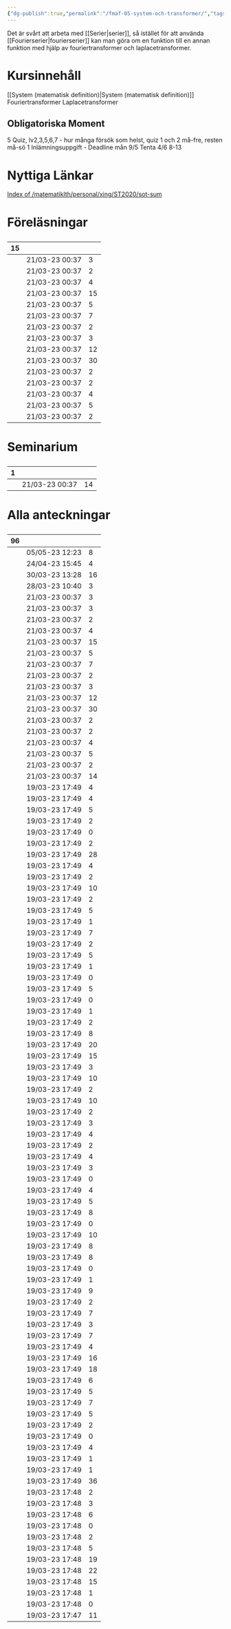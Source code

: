 ```yaml
---
{"dg-publish":true,"permalink":"/fmaf-05-system-och-transformer/","tags":["moc, course, systemochtransformer"]}
---
```



Det är svårt att arbeta med [[Serier\|serier]], så istället för att använda [[Fourierserier\|fourierserier]] kan man göra om en funktion till en annan funktion med hjälp av fouriertransformer och laplacetransformer.

# Kursinnehåll
[[System (matematisk definition)\|System (matematisk definition)]]
Fouriertransformer
Laplacetransformer

## Obligatoriska Moment
5 Quiz, lv2,3,5,6,7
	- hur många försök som helst, quiz 1 och 2 må-fre, resten må-sö
1 Inlämningsuppgift 
	- Deadline mån 9/5
Tenta 4/6 8-13

# Nyttiga Länkar
[Index of /matematiklth/personal/xing/ST2020/sot-sum](https://www.maths.lth.se/matematiklth/personal/xing/ST2020/sot-sum/)

<h1><span><p>Föreläsningar</p></span></h1><div><table class="dataview table-view-table"><thead class="table-view-thead"><tr class="table-view-tr-header"><th class="table-view-th"><span></span><span class="dataview small-text">15</span></th><th class="table-view-th"><span></span></th><th class="table-view-th"><span></span></th></tr></thead><tbody class="table-view-tbody"><tr><td><span></span></td><td>21/03-23 00:37</td><td>3</td></tr><tr><td><span></span></td><td>21/03-23 00:37</td><td>2</td></tr><tr><td><span></span></td><td>21/03-23 00:37</td><td>4</td></tr><tr><td><span></span></td><td>21/03-23 00:37</td><td>15</td></tr><tr><td><span></span></td><td>21/03-23 00:37</td><td>5</td></tr><tr><td><span></span></td><td>21/03-23 00:37</td><td>7</td></tr><tr><td><span></span></td><td>21/03-23 00:37</td><td>2</td></tr><tr><td><span></span></td><td>21/03-23 00:37</td><td>3</td></tr><tr><td><span></span></td><td>21/03-23 00:37</td><td>12</td></tr><tr><td><span></span></td><td>21/03-23 00:37</td><td>30</td></tr><tr><td><span></span></td><td>21/03-23 00:37</td><td>2</td></tr><tr><td><span></span></td><td>21/03-23 00:37</td><td>2</td></tr><tr><td><span></span></td><td>21/03-23 00:37</td><td>4</td></tr><tr><td><span></span></td><td>21/03-23 00:37</td><td>5</td></tr><tr><td><span></span></td><td>21/03-23 00:37</td><td>2</td></tr></tbody></table></div><h1><span><p>Seminarium</p></span></h1><div><table class="dataview table-view-table"><thead class="table-view-thead"><tr class="table-view-tr-header"><th class="table-view-th"><span></span><span class="dataview small-text">1</span></th><th class="table-view-th"><span></span></th><th class="table-view-th"><span></span></th></tr></thead><tbody class="table-view-tbody"><tr><td><span></span></td><td>21/03-23 00:37</td><td>14</td></tr></tbody></table></div><h1><span><p>Alla anteckningar</p></span></h1><div><table class="dataview table-view-table"><thead class="table-view-thead"><tr class="table-view-tr-header"><th class="table-view-th"><span></span><span class="dataview small-text">96</span></th><th class="table-view-th"><span></span></th><th class="table-view-th"><span></span></th></tr></thead><tbody class="table-view-tbody"><tr><td><span></span></td><td>05/05-23 12:23</td><td>8</td></tr><tr><td><span></span></td><td>24/04-23 15:45</td><td>4</td></tr><tr><td><span></span></td><td>30/03-23 13:28</td><td>16</td></tr><tr><td><span></span></td><td>28/03-23 10:40</td><td>3</td></tr><tr><td><span></span></td><td>21/03-23 00:37</td><td>3</td></tr><tr><td><span></span></td><td>21/03-23 00:37</td><td>3</td></tr><tr><td><span></span></td><td>21/03-23 00:37</td><td>2</td></tr><tr><td><span></span></td><td>21/03-23 00:37</td><td>4</td></tr><tr><td><span></span></td><td>21/03-23 00:37</td><td>15</td></tr><tr><td><span></span></td><td>21/03-23 00:37</td><td>5</td></tr><tr><td><span></span></td><td>21/03-23 00:37</td><td>7</td></tr><tr><td><span></span></td><td>21/03-23 00:37</td><td>2</td></tr><tr><td><span></span></td><td>21/03-23 00:37</td><td>3</td></tr><tr><td><span></span></td><td>21/03-23 00:37</td><td>12</td></tr><tr><td><span></span></td><td>21/03-23 00:37</td><td>30</td></tr><tr><td><span></span></td><td>21/03-23 00:37</td><td>2</td></tr><tr><td><span></span></td><td>21/03-23 00:37</td><td>2</td></tr><tr><td><span></span></td><td>21/03-23 00:37</td><td>4</td></tr><tr><td><span></span></td><td>21/03-23 00:37</td><td>5</td></tr><tr><td><span></span></td><td>21/03-23 00:37</td><td>2</td></tr><tr><td><span></span></td><td>21/03-23 00:37</td><td>14</td></tr><tr><td><span></span></td><td>19/03-23 17:49</td><td>4</td></tr><tr><td><span></span></td><td>19/03-23 17:49</td><td>4</td></tr><tr><td><span></span></td><td>19/03-23 17:49</td><td>5</td></tr><tr><td><span></span></td><td>19/03-23 17:49</td><td>2</td></tr><tr><td><span></span></td><td>19/03-23 17:49</td><td>0</td></tr><tr><td><span></span></td><td>19/03-23 17:49</td><td>2</td></tr><tr><td><span></span></td><td>19/03-23 17:49</td><td>28</td></tr><tr><td><span></span></td><td>19/03-23 17:49</td><td>4</td></tr><tr><td><span></span></td><td>19/03-23 17:49</td><td>2</td></tr><tr><td><span></span></td><td>19/03-23 17:49</td><td>10</td></tr><tr><td><span></span></td><td>19/03-23 17:49</td><td>2</td></tr><tr><td><span></span></td><td>19/03-23 17:49</td><td>5</td></tr><tr><td><span></span></td><td>19/03-23 17:49</td><td>1</td></tr><tr><td><span></span></td><td>19/03-23 17:49</td><td>7</td></tr><tr><td><span></span></td><td>19/03-23 17:49</td><td>2</td></tr><tr><td><span></span></td><td>19/03-23 17:49</td><td>5</td></tr><tr><td><span></span></td><td>19/03-23 17:49</td><td>1</td></tr><tr><td><span></span></td><td>19/03-23 17:49</td><td>0</td></tr><tr><td><span></span></td><td>19/03-23 17:49</td><td>5</td></tr><tr><td><span></span></td><td>19/03-23 17:49</td><td>0</td></tr><tr><td><span></span></td><td>19/03-23 17:49</td><td>1</td></tr><tr><td><span></span></td><td>19/03-23 17:49</td><td>2</td></tr><tr><td><span></span></td><td>19/03-23 17:49</td><td>8</td></tr><tr><td><span></span></td><td>19/03-23 17:49</td><td>20</td></tr><tr><td><span></span></td><td>19/03-23 17:49</td><td>15</td></tr><tr><td><span></span></td><td>19/03-23 17:49</td><td>3</td></tr><tr><td><span></span></td><td>19/03-23 17:49</td><td>10</td></tr><tr><td><span></span></td><td>19/03-23 17:49</td><td>2</td></tr><tr><td><span></span></td><td>19/03-23 17:49</td><td>10</td></tr><tr><td><span></span></td><td>19/03-23 17:49</td><td>2</td></tr><tr><td><span></span></td><td>19/03-23 17:49</td><td>3</td></tr><tr><td><span></span></td><td>19/03-23 17:49</td><td>4</td></tr><tr><td><span></span></td><td>19/03-23 17:49</td><td>2</td></tr><tr><td><span></span></td><td>19/03-23 17:49</td><td>4</td></tr><tr><td><span></span></td><td>19/03-23 17:49</td><td>3</td></tr><tr><td><span></span></td><td>19/03-23 17:49</td><td>0</td></tr><tr><td><span></span></td><td>19/03-23 17:49</td><td>4</td></tr><tr><td><span></span></td><td>19/03-23 17:49</td><td>5</td></tr><tr><td><span></span></td><td>19/03-23 17:49</td><td>8</td></tr><tr><td><span></span></td><td>19/03-23 17:49</td><td>0</td></tr><tr><td><span></span></td><td>19/03-23 17:49</td><td>10</td></tr><tr><td><span></span></td><td>19/03-23 17:49</td><td>8</td></tr><tr><td><span></span></td><td>19/03-23 17:49</td><td>8</td></tr><tr><td><span></span></td><td>19/03-23 17:49</td><td>0</td></tr><tr><td><span></span></td><td>19/03-23 17:49</td><td>1</td></tr><tr><td><span></span></td><td>19/03-23 17:49</td><td>9</td></tr><tr><td><span></span></td><td>19/03-23 17:49</td><td>2</td></tr><tr><td><span></span></td><td>19/03-23 17:49</td><td>7</td></tr><tr><td><span></span></td><td>19/03-23 17:49</td><td>3</td></tr><tr><td><span></span></td><td>19/03-23 17:49</td><td>7</td></tr><tr><td><span></span></td><td>19/03-23 17:49</td><td>4</td></tr><tr><td><span></span></td><td>19/03-23 17:49</td><td>16</td></tr><tr><td><span></span></td><td>19/03-23 17:49</td><td>18</td></tr><tr><td><span></span></td><td>19/03-23 17:49</td><td>6</td></tr><tr><td><span></span></td><td>19/03-23 17:49</td><td>5</td></tr><tr><td><span></span></td><td>19/03-23 17:49</td><td>7</td></tr><tr><td><span></span></td><td>19/03-23 17:49</td><td>5</td></tr><tr><td><span></span></td><td>19/03-23 17:49</td><td>2</td></tr><tr><td><span></span></td><td>19/03-23 17:49</td><td>0</td></tr><tr><td><span></span></td><td>19/03-23 17:49</td><td>4</td></tr><tr><td><span></span></td><td>19/03-23 17:49</td><td>1</td></tr><tr><td><span></span></td><td>19/03-23 17:49</td><td>1</td></tr><tr><td><span></span></td><td>19/03-23 17:49</td><td>36</td></tr><tr><td><span></span></td><td>19/03-23 17:48</td><td>2</td></tr><tr><td><span></span></td><td>19/03-23 17:48</td><td>3</td></tr><tr><td><span></span></td><td>19/03-23 17:48</td><td>6</td></tr><tr><td><span></span></td><td>19/03-23 17:48</td><td>0</td></tr><tr><td><span></span></td><td>19/03-23 17:48</td><td>2</td></tr><tr><td><span></span></td><td>19/03-23 17:48</td><td>5</td></tr><tr><td><span></span></td><td>19/03-23 17:48</td><td>19</td></tr><tr><td><span></span></td><td>19/03-23 17:48</td><td>22</td></tr><tr><td><span></span></td><td>19/03-23 17:48</td><td>15</td></tr><tr><td><span></span></td><td>19/03-23 17:48</td><td>1</td></tr><tr><td><span></span></td><td>19/03-23 17:48</td><td>0</td></tr><tr><td><span></span></td><td>19/03-23 17:47</td><td>11</td></tr></tbody></table></div>
